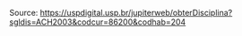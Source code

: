 Source: <https://uspdigital.usp.br/jupiterweb/obterDisciplina?sgldis=ACH2003&codcur=86200&codhab=204>
